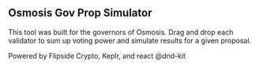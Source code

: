 <h2>Osmosis Gov Prop Simulator</h2>
<p>This tool was built for the governors of Osmosis. Drag and drop each validator to sum up voting power and simulate results for a given proposal.</p>
<p>Powered by Flipside Crypto, Keplr, and react @dnd-kit</p>
